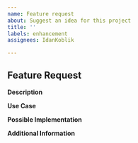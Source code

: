 ```yaml
---
name: Feature request
about: Suggest an idea for this project
title: ''
labels: enhancement
assignees: IdanKoblik

---
```


## Feature Request

**Description**

<!-- Describe the feature you would like to see. -->

**Use Case**

<!-- Why is this feature needed? How would it benefit users? -->

**Possible Implementation**

<!-- Suggest how you might implement this feature (if you have any ideas). -->

**Additional Information**

<!-- Any other context or screenshots to support the feature request. -->
